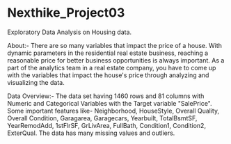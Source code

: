 # Nexthike_Project03
Exploratory Data Analysis on Housing data.

About:-
There are so many variables that impact the price of a house. With dynamic parameters in the residential real estate business, reaching a reasonable price for better business opportunities is always important. As a part of the analytics team in a real estate company, you have to come up with the variables that impact the house's price through analyzing and visualizing the data.

Data Overview:-
The data set having 1460 rows and 81 columns with Numeric and Categorical Variables with the Target variable "SalePrice". Some important features like- Neighborhood, HouseStyle, Overall Quality, Overall Condition, Garagarea, Garagecars, Yearbuilt, TotalBsmtSF, YearRemodAdd, 1stFlrSF, GrLivArea, FullBath, Condition1, Condition2, ExterQual.
The data has many missing values and outliers.



